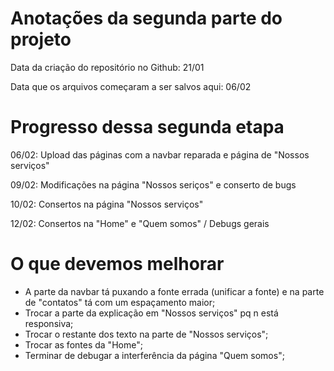 <h1>Anotações da segunda parte do projeto</h1>

<p>Data da criação do repositório no Github: 21/01</p>
<p>Data que os arquivos começaram a ser salvos aqui: 06/02</p>

<h1>Progresso dessa segunda etapa</h1>

<p>06/02: Upload das páginas com a navbar reparada e página de "Nossos serviços"</p> 

<p>09/02: Modificações na página "Nossos seriços" e conserto de bugs</p>

<p>10/02: Consertos na página "Nossos serviços"</p>

<p>12/02: Consertos na "Home" e "Quem somos" / Debugs gerais</p>

<h1> O que devemos melhorar</h1>

- A parte da navbar tá puxando a fonte errada (unificar a fonte) e na parte de "contatos" tá com um espaçamento maior;
- Trocar a parte da explicação em "Nossos serviços" pq n está responsiva;
- Trocar o restante dos texto na parte de "Nossos serviços";
- Trocar as fontes da "Home";
- Terminar de debugar a interferência da página "Quem somos";